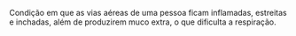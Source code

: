 Condição em que as vias aéreas de uma pessoa ficam inflamadas, estreitas e inchadas, além de produzirem muco extra, o que dificulta a respiração.